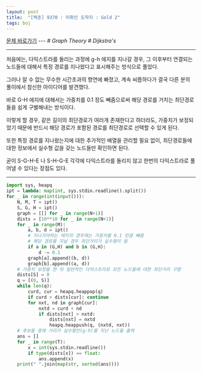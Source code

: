 ```yaml
---
layout: post
title:  "[백준] 9370 : 미확인 도착지 : Gold 2"
tags: boj
---
```


[문제 바로가기](https://www.acmicpc.net/problem/9370) --- *# Graph Theory # Dijkstra's*

---

처음에는, 다익스트라를 돌리는 과정에 g-h 에지를 지나갈 경우, 그 이후부터 연결되는 노드들에 대해서 특정 경로를 지나왔다고 표시해주는 방식으로 풀었다.

그러나 알 수 없는 무수한 시간초과의 향연에 빠졌고, 계속 씨름하다가 결국 다른 분의 풀이에서 참신한 아이디어를 발견했다.

바로 G-H 에지에 대해서는 가중치를 0.1 정도 빼줌으로써 해당 경로를 거치는 최단경로들을 쉽게 구별해내는 방식이다.

이렇게 할 경우, 같은 길이의 최단경로가 여러개 존재한다고 하더라도, 가중치가 보정되었기 때문에 반드시 해당 경로가 포함된 경로를 최단경로로 선택할 수 있게 된다.

또한 특정 경로를 지나왔는지에 대한 추가적인 배열을 관리할 필요 없이, 최단경로들에 대한 정보에서 실수형 값을 갖는 노드들만 확인하면 된다.

굳이 S-G-H-E 나 S-H-G-E 각각에 다익스트라를 돌리지 않고 한번의 다익스트라로 풀어낼 수 있다는 장점도 있다.

---

```python
import sys, heapq
ipt = lambda: map(int, sys.stdin.readline().split())
for _ in range(int(input())):
    N, M, T = ipt()
    S, G, H = ipt()
    graph = [[] for _ in range(N+1)]
    dists = [10**10 for _ in range(N+1)]
    for _ in range(M):
        a, b, d = ipt()
        # 지나가야하는 에지의 경우에는 가중치를 0.1 만큼 빼줌
        # 해당 경로를 지날 경우 최단거리가 실수형이 됨
        if a in (G,H) and b in (G,H):
            d -= 0.1
        graph[a].append((b, d))
        graph[b].append((a, d))
    # 가중치 보정을 한 뒤 일반적인 다익스트라로 모든 노드들에 대한 최단거리 구함
    dists[S] = 0
    q = [(0, S)]
    while len(q):
        curd, cur = heapq.heappop(q)
        if curd > dists[cur]: continue
        for nxt, nd in graph[cur]:
            nxtd = curd + nd
            if dists[nxt] > nxtd:
                dists[nxt] = nxtd
                heapq.heappush(q, (nxtd, nxt))
    # 후보들 중에 거리가 실수형인(g-h)를 지난 노드들 출력
    ans = []
    for _ in range(T):
        x = int(sys.stdin.readline())
        if type(dists[x]) == float:
            ans.append(x)
    print(" ".join(map(str, sorted(ans))))
```
